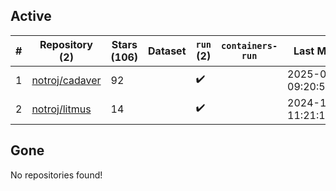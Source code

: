 ## Active
| # | Repository (2) | Stars (106) | Dataset | `run` (2) | `containers-run` | Last Modified |
| --- | --- | --- | --- | --- | --- | --- |
| 1 | [notroj/cadaver](https://github.com/notroj/cadaver) | 92 |  | :heavy_check_mark: |  | 2025-01-21 09:20:54+00:00 |
| 2 | [notroj/litmus](https://github.com/notroj/litmus) | 14 |  | :heavy_check_mark: |  | 2024-11-23 11:21:16+00:00 |

## Gone
No repositories found!
